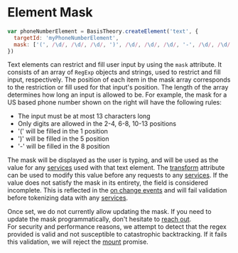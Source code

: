 # Element Mask

```jsx
var phoneNumberElement = BasisTheory.createElement('text', {
  targetId: 'myPhoneNumberElement',
  mask: ['(', /\d/, /\d/, /\d/, ')', /\d/, /\d/, /\d/, '-', /\d/, /\d/, /\d/, /\d/]
})
```

Text elements can restrict and fill user input by using the `mask` attribute. It consists of an array of `RegExp`
objects and strings, used to restrict and fill input, respectively. The position of each item in the mask array
corresponds to the restriction or fill used for that input's position. The length of the array determines how long an
input is allowed to be. For example, the mask for a US based phone number shown on the right will have the following
rules:

* The input must be at most 13 characters long
* Only digits are allowed in the 2-4, 6-8, 10-13 positions
* '(' will be filled in the 1 position 
* ')' will be filled in the 5 position
* '-' will be filled in the 8 position

The mask will be displayed as the user is typing, and will be used as the value for any [services](#elements-services)
used with that text element. The [transform](#element-transform) attribute can be used to modify this value before any
requests to any [services](#elements-services). If the value does not satisfy the mask in its entirety, the field is
considered incomplete. This is reflected in the [on change events](#element-events-on-change) and will fail validation
before tokenizing data with any [services](#elements-services).

<aside class="notice">
  <span>Once set, we do not currently allow updating the mask. If you need to update the mask programmatically, don't hesitate to <a href="mailto:support@basistheory.com">reach out</a>.</span>
</aside>

<aside class="warning">
  <span>For security and performance reasons, we attempt to detect that the regex provided is valid and not susceptible to catastrophic backtracking. If it fails this validation, we will reject the <a href="#elements-instance-mount-element">mount</a> promise.</span>
</aside>
